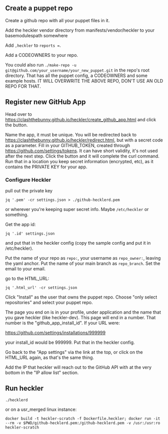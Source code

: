 ## Create a puppet repo

Create a github repo with all your puppet files in it.

Add the heckler vendor directory from manifests/vendor/heckler to your basemodulespath somewhere

Add `,heckler` to `reports =`.

Add a CODEOWNERS to your repo.
 
You could also run `./make-repo -u git@github.com/your_username/your_new_puppet.git` in the repo's root directory.  That has all the puppet config, a CODEOWNERS and some example hosts. IT WILL OVERWRITE THE ABOVE REPO, DON'T USE AN OLD REPO FOR THAT. 

## Register new GitHub App

Head over to https://clashthebunny.github.io/heckler/create_github_app.html and click the button.

Name the app, it must be unique. You will be redirected back to https://clashthebunny.github.io/heckler/redirect.html, but with a secret code as a parameter.  Fill in your GITHUB_TOKEN, created through https://github.com/settings/tokens.  It can have short validity, it's not used after the next step.  Click the button and it will complete the curl command.  Run that in a location you keep secret information (encrypted, etc), as it contains the PRIVATE KEY for your app.

### Configure Heckler

pull out the private key

```
jq '.pem' -cr settings.json > ./github-hecklerd.pem
```

or wherever you're keeping super secret info.  Maybe `/etc/heckler` or something.

Get the app id:
```
jq '.id' settings.json
```
and put that in the heckler config (copy the sample config and put it in /etc/heckler).

Put the name of your repo as `repo:`, your username as `repo_owner:`, leaving the yaml anchor.  Put the name of your main branch as `repo_branch`.  Set the email to your email.

go to the HTML_URL:

```
jq '.html_url' -cr settings.json
```

Click "Install" as the user that owns the puppet repo.  Choose "only select repositories" and select your puppet repo.

The page you end on is in your profile, under application and the name that you gave heckler (like heckler-dev).  This page will end in a number.  That number is the "github_app_install_id".  If your URL were:

https://github.com/settings/installations/999999

your install_id would be 999999.  Put that in the heckler config.

Go back to the "App settings" via the link at the top, or click on the HTML_URL again, as that's the same thing.

Add the IP that heckler will reach out to the GitHub API with at the very bottom in the "IP allow list" section.


## Run heckler

```
./hecklerd
```

or on a usr_merged linux instance:

```
docker build -t heckler-scratch -f Dockerfile.heckler; docker run -it --rm -v $PWD/github-hecklerd.pem:/github-hecklerd.pem -v /usr:/usr:ro heckler-scratch
```
